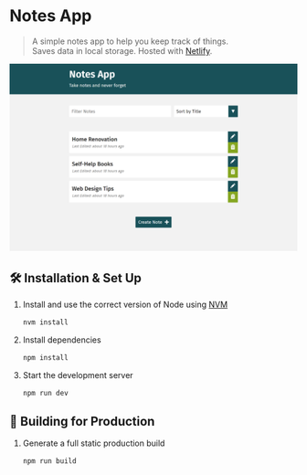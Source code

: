 # Notes App

> A simple notes app to help you keep track of things.<br>
> Saves data in local storage. Hosted with [Netlify](https://www.netlify.com).

![demo](src/readme_images/demo.png?raw=true)

## 🛠 Installation & Set Up

1. Install and use the correct version of Node using [NVM](https://github.com/nvm-sh/nvm)

   ```sh
   nvm install
   ```

2. Install dependencies

   ```sh
   npm install
   ```

3. Start the development server

   ```sh
   npm run dev
   ```
   
## 🚀 Building for Production

1. Generate a full static production build

   ```sh
   npm run build
   ```